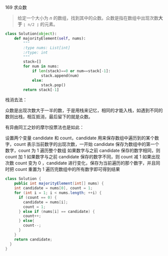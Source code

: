 169 求众数

> 给定一个大小为 *n* 的数组，找到其中的众数。众数是指在数组中出现次数**大于** `⌊ n/2 ⌋` 的元素。

```python
class Solution(object):
    def majorityElement(self, nums):
        """
        :type nums: List[int]
        :rtype: int
        """
        stack=[]
        for num in nums:
            if len(stack)==0 or num==stack[-1]:
                stack.append(num)
            else:
                stack.pop()
        return stack[-1]
```

栈消去法：

众数是出现次数大于一半的数，于是用栈来记忆，相同的才能入栈，如遇到不同的数则出栈，相互抵消，最后留下的就是众数。

有异曲同工之妙的摩尔投票法也是如此：

设置两个变量 candidate 和 count，candidate 用来保存数组中遍历到的某个数字，count 表示当前数字的出现次数，一开始 candidate 保存为数组中的第一个数字，count 为 1
遍历整个数组
如果数字与之前 candidate 保存的数字相同，则 count 加 1
如果数字与之前 candidate 保存的数字不同，则 count 减 1
如果出现次数 count 变为 0 ，candidate 进行变化，保存为当前遍历的那个数字，并且同时把 count 重置为 1
遍历完数组中的所有数字即可得到结果

```java
class Solution {
    public int majorityElement(int[] nums) {
    int candidate = nums[0], count = 1;
    for (int i = 1; i < nums.length; ++i) {
      if (count == 0) {
        candidate = nums[i];
        count = 1;
      } else if (nums[i] == candidate) {
        count++;
      } else{
        count--;
      }
    }
    return candidate;
  }
}

```

